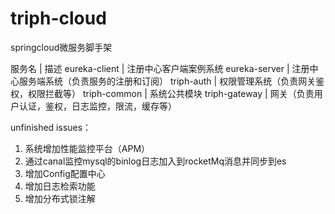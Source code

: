 # triph-cloud
springcloud微服务脚手架

服务名 | 描述
eureka-client | 注册中心客户端案例系统
eureka-server | 注册中心服务端系统（负责服务的注册和订阅）
triph-auth | 权限管理系统（负责网关鉴权，权限拦截等）
triph-common | 系统公共模块
triph-gateway | 网关（负责用户认证，鉴权，日志监控，限流，缓存等）


unfinished issues：
1. 系统增加性能监控平台（APM）
2. 通过canal监控mysql的binlog日志加入到rocketMq消息并同步到es
3. 增加Config配置中心
4. 增加日志检索功能
5. 增加分布式锁注解
